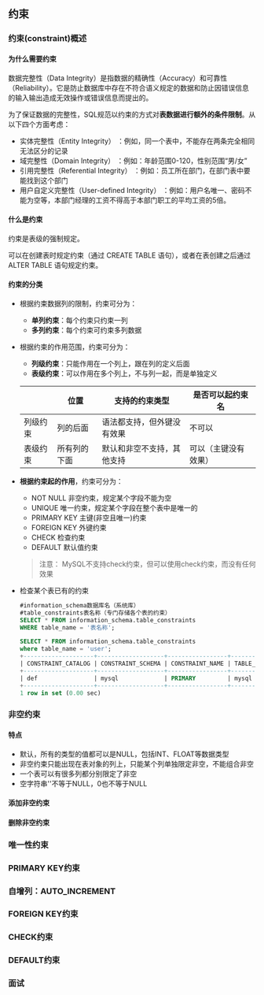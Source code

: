 ## 约束

### 约束(constraint)概述

#### 为什么需要约束

数据完整性（Data Integrity）是指数据的精确性（Accuracy）和可靠性（Reliability）。它是防止数据库中存在不符合语义规定的数据和防止因错误信息的输入输出造成无效操作或错误信息而提出的。

为了保证数据的完整性，SQL规范以约束的方式对**表数据进行额外的条件限制**。从以下四个方面考虑：

* 实体完整性（Entity Integrity） ：例如，同一个表中，不能存在两条完全相同无法区分的记录
* 域完整性（Domain Integrity） ：例如：年龄范围0-120，性别范围“男/女”
*  引用完整性（Referential Integrity） ：例如：员工所在部门，在部门表中要能找到这个部门
* 用户自定义完整性（User-defined Integrity） ：例如：用户名唯一、密码不能为空等，本部门经理的工资不得高于本部门职工的平均工资的5倍。

#### 什么是约束

约束是表级的强制规定。

可以在创建表时规定约束（通过 CREATE TABLE 语句），或者在表创建之后通过 ALTER TABLE 语句规定约束。

#### 约束的分类

* 根据约束数据列的限制，约束可分为：

  * **单列约束**：每个约束只约束一列
  * **多列约束**：每个约束可约束多列数据

* 根据约束的作用范围，约束可分为：

  * **列级约束**：只能作用在一个列上，跟在列的定义后面
  * **表级约束**：可以作用在多个列上，不与列一起，而是单独定义

  |          | 位置         | 支持的约束类型             | 是否可以起约束名     |
  | -------- | ------------ | -------------------------- | -------------------- |
  | 列级约束 | 列的后面     | 语法都支持，但外键没有效果 | 不可以               |
  | 表级约束 | 所有列的下面 | 默认和非空不支持，其他支持 | 可以（主键没有效果） |

  

* **根据约束起的作用**，约束可分为：

  * NOT NULL 非空约束，规定某个字段不能为空
  * UNIQUE 唯一约束，规定某个字段在整个表中是唯一的
  * PRIMARY KEY 主键(非空且唯一)约束
  * FOREIGN KEY 外键约束
  * CHECK 检查约束
  * DEFAULT 默认值约束

  > 注意： MySQL不支持check约束，但可以使用check约束，而没有任何效果

* 检查某个表已有的约束

  ```sql
  #information_schema数据库名（系统库）
  #table_constraints表名称（专门存储各个表的约束）
  SELECT * FROM information_schema.table_constraints
  WHERE table_name = '表名称';
  ```

  ```sql
  SELECT * FROM information_schema.table_constraints
  where table_name = 'user';
  +--------------------+-------------------+-----------------+--------------+------------+-----------------+
  | CONSTRAINT_CATALOG | CONSTRAINT_SCHEMA | CONSTRAINT_NAME | TABLE_SCHEMA | TABLE_NAME | CONSTRAINT_TYPE |
  +--------------------+-------------------+-----------------+--------------+------------+-----------------+
  | def                | mysql             | PRIMARY         | mysql        | user       | PRIMARY KEY     |
  +--------------------+-------------------+-----------------+--------------+------------+-----------------+
  1 row in set (0.00 sec)
  ```

  

### 非空约束

#### 特点

* 默认，所有的类型的值都可以是NULL，包括INT、FLOAT等数据类型
* 非空约束只能出现在表对象的列上，只能某个列单独限定非空，不能组合非空
* 一个表可以有很多列都分别限定了非空
* 空字符串''不等于NULL，0也不等于NULL

#### 添加非空约束

#### 删除非空约束

### 唯一性约束

### PRIMARY KEY约束

### 自增列：AUTO_INCREMENT

### FOREIGN KEY约束

### CHECK约束

### DEFAULT约束

### 面试

